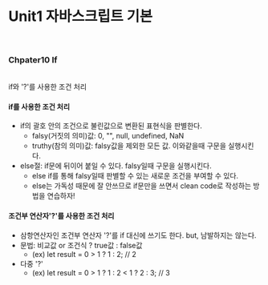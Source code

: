 # Unit1 자바스크립트 기본
<br>

### Chpater10 If
<br>
if와 '?'를 사용한 조건 처리

#### if를 사용한 조건 처리
- if의 괄호 안의 조건으로 불린값으로 변환된 표현식을 판별한다.
	- falsy(거짓의 의미)값: 0, "", null, undefined, NaN
	- truthy(참의 의미)값: falsy값을 제외한 모든 값. 이와같을때 구문을 실행시킨다.
- else절: if문에 뒤이어 붙일 수 있다. falsy일때 구문을 실행시킨다.
	- else if를 통해 falsy일때 판별할 수 있는 새로운 조건을 부여할 수 있다.
	- else는 가독성 때문에 잘 안쓰므로 if문만을 쓰면서 clean code로 작성하는 방법을 연습하자!

#### 조건부 연산자'?'를 사용한 조건 처리
- 삼항연산자인 조건부 연산자 '?'를 if 대신에 쓰기도 한다. but, 남발하지는 않는다.
- 문법: 비교값 or 조건식 ? true값 : false값
	- (ex) let result = 0 > 1 ? 1 : 2; // 2
- 다중 '?'
	- (ex) let result = 0 > 1 ? 1 :
				2 < 1 ? 2 : 3; // 3